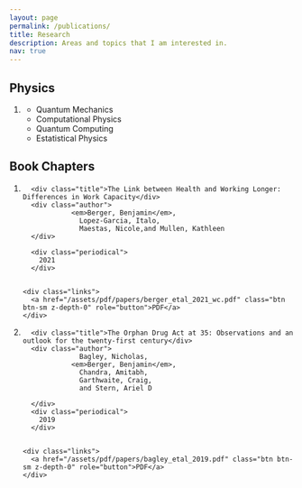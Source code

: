 ```yaml
---
layout: page
permalink: /publications/
title: Research
description: Areas and topics that I am interested in.
nav: true
---
```


<div class="myDiv">
<h2> Physics </h2>
<ol class="bibliography"><li>
<div class="row">
  
<ul>
<li>Quantum Mechanics&nbsp;</li>
<li>Computational Physics</li>
<li>Quantum Computing</li>
<li>Estatistical Physics&nbsp;</li>
</ul> 

  
  
</div>
</li></ol>
</div>


<div class="myDiv">
<h2> Book Chapters </h2>
<ol class="bibliography">
<li>
<div class="row">
  <div id="berger2021link" class="col-sm-8">
    
      <div class="title">The Link between Health and Working Longer: Differences in Work Capacity</div>
      <div class="author">
                <em>Berger, Benjamin</em>,
                  Lopez-Garcia, Italo,
                  Maestas, Nicole,and Mullen, Kathleen  
      </div>

      <div class="periodical">
        2021
      </div>
    

    <div class="links">
      <a href="/assets/pdf/papers/berger_etal_2021_wc.pdf" class="btn btn-sm z-depth-0" role="button">PDF</a>
    </div>  
  </div> 
</div>
  
</li>
<li>
  
  
<div class="row">
  <div id="bagley2019orphan" class="col-sm-8">
    
      <div class="title">The Orphan Drug Act at 35: Observations and an outlook for the twenty-first century</div>
      <div class="author">
                  Bagley, Nicholas,
                <em>Berger, Benjamin</em>,
                  Chandra, Amitabh,
                  Garthwaite, Craig,
                  and Stern, Ariel D
  
      </div>
      <div class="periodical">
        2019
      </div>
   
    
    <div class="links">
      <a href="/assets/pdf/papers/bagley_etal_2019.pdf" class="btn btn-sm z-depth-0" role="button">PDF</a>
    </div>


